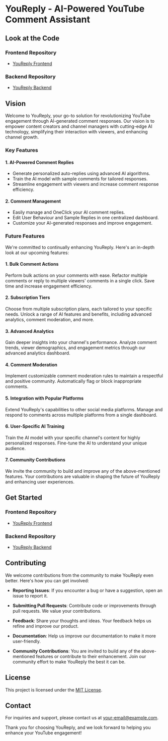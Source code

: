 # YouReply - AI-Powered YouTube Comment Assistant

## Look at the Code

### Frontend Repository

- [YouReply Frontend](link-to-your-frontend-repo)

### Backend Repository

- [YouReply Backend](link-to-your-backend-repo)

## Vision

Welcome to YouReply, your go-to solution for revolutionizing YouTube engagement through AI-generated comment responses. Our vision is to empower content creators and channel managers with cutting-edge AI technology, simplifying their interaction with viewers, and enhancing channel growth.

### Key Features

#### 1. AI-Powered Comment Replies

- Generate personalized auto-replies using advanced AI algorithms.
- Train the AI model with sample comments for tailored responses.
- Streamline engagement with viewers and increase comment response efficiency.

#### 2. Comment Management

- Easily manage and OneClick your AI comment replies.
- Edit User Behaviour and Sample Replies in one centralized dashboard.
- Customize your AI-generated responses and improve engagement.

### Future Features

We're committed to continually enhancing YouReply. Here's an in-depth look at our upcoming features:

#### 1. Bulk Comment Actions

Perform bulk actions on your comments with ease. Refactor multiple comments or reply to multiple viewers' comments in a single click. Save time and increase engagement efficiency.

#### 2. Subscription Tiers

Choose from multiple subscription plans, each tailored to your specific needs. Unlock a range of AI features and benefits, including advanced analytics, comment moderation, and more.

#### 3. Advanced Analytics

Gain deeper insights into your channel's performance. Analyze comment trends, viewer demographics, and engagement metrics through our advanced analytics dashboard.

#### 4. Comment Moderation

Implement customizable comment moderation rules to maintain a respectful and positive community. Automatically flag or block inappropriate comments.

#### 5. Integration with Popular Platforms

Extend YouReply's capabilities to other social media platforms. Manage and respond to comments across multiple platforms from a single dashboard.

#### 6. User-Specific AI Training

Train the AI model with your specific channel's content for highly personalized responses. Fine-tune the AI to understand your unique audience.

#### 7. Community Contributions

We invite the community to build and improve any of the above-mentioned features. Your contributions are valuable in shaping the future of YouReply and enhancing user experiences.

## Get Started


### Frontend Repository

- [YouReply Frontend](link-to-your-frontend-repo)

### Backend Repository

- [YouReply Backend](link-to-your-backend-repo)

## Contributing

We welcome contributions from the community to make YouReply even better. Here's how you can get involved:

- **Reporting Issues**: If you encounter a bug or have a suggestion, open an issue to report it.

- **Submitting Pull Requests**: Contribute code or improvements through pull requests. We value your contributions.

- **Feedback**: Share your thoughts and ideas. Your feedback helps us refine and improve our product.

- **Documentation**: Help us improve our documentation to make it more user-friendly.

- **Community Contributions**: You are invited to build any of the above-mentioned features or contribute to their enhancement. Join our community effort to make YouReply the best it can be.

## License

This project is licensed under the [MIT License](link-to-your-license-file).

## Contact

For inquiries and support, please contact us at [your-email@example.com](mailto:your-email@example.com).

Thank you for choosing YouReply, and we look forward to helping you enhance your YouTube engagement!

